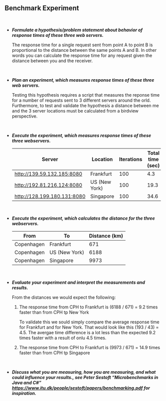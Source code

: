 ## Benchmark Experiment

<br>

* _**Formulate a hypothesis/problem statement about behavior of response times of these three web servers.**_

  The response time for a single request sent from point A to point B is proportional to the distance between the same points A and B. In other words you can calculate the response time for any request given the distance between you and the receiver.
</br>

* _**Plan an experiment, which measures response times of these three web servers.**_

  Testing this hypothesis requires a script that measures the reponse time for a number of requests sent to 3 different servers around the orld. Furthermore, to test and validate the hypothesis a distance between me and the 3 server locations must be calculated from a birdview perspective.
</br>

* _**Execute the experiment, which measures response times of these three webservers.**_

  | Server | Location | Iterations | Total time (sec) | Average time (ms) |
  | --- | --- | --- | --- | ---|
  | http://139.59.132.185:8080 | Frankfurt | 100 | 4.3 | 43.0 |
  | http://192.81.216.124:8080 | US (New York) | 100 | 19.3 | 193.0 |
  | http://128.199.180.131:8080 | Singapore | 100 | 34.6 | 346.0 |
</br>

* _**Execute the experiment, which calculates the distance for the three webservers.**_

  | From | To | Distance (km) |
  | --- | --- | --- |
  | Copenhagen | Frankfurt | 671 |
  | Copenhagen | US (New York) | 6188 |
  | Copenhagen | Singapore | 9973 |
</br>

* _**Evaluate your experiment and interpret the measurements and results.**_

  From the distances we would expect the following:
  
  1. The response time from CPH to Frankfurt is (6188 / 671) = 9.2 times faster than from CPH tp New York
  
     To validate this we sould simply compare the average response time for Frankfurt and for New York.
     That would look like this (193 / 43) = 4.5. The avergae time difference is a lot less than the expected 9.2 times faster with a result of onlu 4.5 times. 
  
  2. The response time from CPH to Frankfurt is (9973 / 671) = 14.9 times faster than from CPH tp Singapore
  
  
  
  
  
</br>

* _**Discuss what you are measuring, how you are measuring, and what could influence your results., see Peter Sestoft “Microbenchmarks in Java and C#” https://www.itu.dk/people/sestoft/papers/benchmarking.pdf for inspiration.**_
